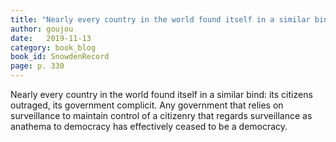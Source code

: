 ```yaml
---
title: "Nearly every country in the world found itself in a similar bind..."
author: goujou
date:   2019-11-13
category: book_blog
book_id: SnowdenRecord
page: p. 330
---
```

Nearly every country in the world found itself in a similar bind: its citizens outraged, its government complicit.
Any government that relies on surveillance to maintain control of a citizenry that regards surveillance as anathema to democracy has effectively ceased to be a democracy.
